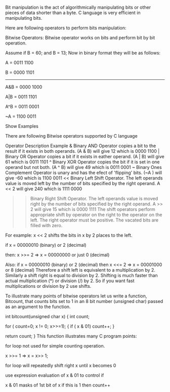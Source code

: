 Bit manipulation is the act of algorithmically manipulating bits or other pieces of data shorter than a byte. C language is very efficient in manipulating bits.

Here are following operators to perform bits manipulation:

Bitwise Operators:
Bitwise operator works on bits and perform bit by bit operation.

Assume if B = 60; and B = 13; Now in binary format they will be as follows:

A = 0011 1100

B = 0000 1101

-----------------

A&B = 0000 1000

A|B = 0011 1101

A^B = 0011 0001

~A  = 1100 0011

Show Examples

There are following Bitwise operators supported by C language

Operator	Description	Example
&	Binary AND Operator copies a bit to the result if it exists in both operands.	(A & B) will give 12 which is 0000 1100
|	Binary OR Operator copies a bit if it exists in eather operand.	(A | B) will give 61 which is 0011 1101
^	Binary XOR Operator copies the bit if it is set in one operand but not both.	(A ^ B) will give 49 which is 0011 0001
~	Binary Ones Complement Operator is unary and has the efect of 'flipping' bits.	(~A ) will give -60 which is 1100 0011
<<	Binary Left Shift Operator. The left operands value is moved left by the number of bits specified by the right operand.	A << 2 will give 240 which is 1111 0000
>>	Binary Right Shift Operator. The left operands value is moved right by the number of bits specified by the right operand.	A >> 2 will give 15 which is 0000 1111
The shift operators perform appropriate shift by operator on the right to the operator on the left. The right operator must be positive. The vacated bits are filled with zero.

For example: x << 2 shifts the bits in x by 2 places to the left.

if x = 00000010 (binary) or 2 (decimal)

then: 
x >>= 2 => x = 00000000 or just 0 (decimal)

Also: if x = 00000010 (binary) or 2 (decimal) 
then
x <<= 2 => x = 00001000 or 8 (decimal) 
Therefore a shift left is equivalent to a multiplication by 2. Similarly a shift right is equal to division by 2. Shifting is much faster than actual multiplication (*) or division (/) by 2. So if you want fast multiplications or division by 2 use shifts.

To illustrate many points of bitwise operators let us write a function, Bitcount, that counts bits set to 1 in an 8 bit number (unsigned char) passed as an argument to the function.

int bitcount(unsigned char x) 
{ 
   int count;
   
   for ( count=0; x != 0; x>>=1);
   {
      if ( x & 01)
         count++;
   }

   return count;
}
This function illustrates many C program points:

for loop not used for simple counting operation.

x >>= 1 => x = x>> 1;

for loop will repeatedly shift right x until x becomes 0

use expression evaluation of x & 01 to control if

x & 01 masks of 1st bit of x if this is 1 then count++

